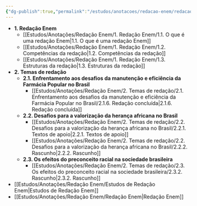 ```yaml
---
{"dg-publish":true,"permalink":"/estudos/anotacoes/redacao-enem/redacao-enem/"}
---
```



- **1. Redação Enem**
	- [[Estudos/Anotações/Redação Enem/1. Redação Enem/1.1. O que é uma redação Enem\|1.1. O que é uma redação Enem]]
	- [[Estudos/Anotações/Redação Enem/1. Redação Enem/1.2. Competências da redação\|1.2. Competências da redação]]
	- [[Estudos/Anotações/Redação Enem/1. Redação Enem/1.3. Estruturas da redação\|1.3. Estruturas da redação]]
- **2. Temas de redação**
	- **2.1. Enfrentamento aos desafios da manutenção e eficiência da Farmácia Popular no Brasil**
		- [[Estudos/Anotações/Redação Enem/2. Temas de redação/2.1. Enfrentamento aos desafios da manutenção e eficiência da Farmácia Popular no Brasil/2.1.6. Redação concluída\|2.1.6. Redação concluída]]
	- **2.2. Desafios para a valorização da herança africana no Brasil**
		- [[Estudos/Anotações/Redação Enem/2. Temas de redação/2.2. Desafios para a valorização da herança africana no Brasil/2.2.1. Textos de apoio\|2.2.1. Textos de apoio]]
		- [[Estudos/Anotações/Redação Enem/2. Temas de redação/2.2. Desafios para a valorização da herança africana no Brasil/2.2.2. Rascunho\|2.2.2. Rascunho]]
	- **2.3. Os efeitos do preconceito racial na sociedade brasileira**
		- [[Estudos/Anotações/Redação Enem/2. Temas de redação/2.3. Os efeitos do preconceito racial na sociedade brasileira/2.3.2. Rascunho\|2.3.2. Rascunho]]
- [[Estudos/Anotações/Redação Enem/Estudos de Redação Enem\|Estudos de Redação Enem]]
- [[Estudos/Anotações/Redação Enem/Redação Enem\|Redação Enem]]

